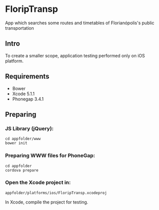 # FloripTransp

App which searches some routes and timetables of Florianópolis's public transportation

## Intro
To create a smaller scope, application testing performed only on iOS platform.

## Requirements
* Bower
* Xcode 5.1.1
* Phonegap 3.4.1

## Preparing

### JS Library (jQuery):
```
cd appfolder/www 
bower init
```

### Preparing WWW files for PhoneGap:
```
cd appfolder
cordova prepare
```

### Open the Xcode project in: 
```
appfolder/platforms/ios/FloripTransp.xcodeproj
```

In Xcode, compile the project for testing.
